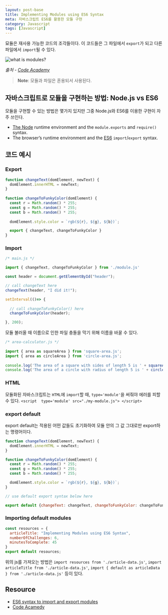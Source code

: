 ```yaml
---
layout: post-base
title: Implementing Modules using ES6 Syntax
meta: 자바스크립트 ES6를 활용한 모듈 구현
category: Javascript
tags: [Javascript]
---
```

묘듈은 재사용 가능한 코드의 조각들이다. 이 코드들은 그 파일에서 `export`가 되고 다른 파일에서 `import`될 수 있다.

![what is modules?]({{site.baseurl}}/img/2021-10-25-modular-program-diagram.svg)

_출처 - [Code Academy](www.codecademy.com)_

> **Note**: 모듈과 파일은 혼용되서 사용된다.

## 자바스크립트로 모듈을 구현하는 방법: Node.js vs ES6

모듈을 구현할 수 있는 방법은 몇가지 있지만 그중 Node.js와 ES6를 이용한 구현이 자주 쓰인다.

- [The Node](https://nodejs.org/en/about/) runtime environment and the `module.exports` and `require()` syntax.
- The browser’s runtime environment and the [ES6](https://developer.mozilla.org/en-US/docs/Web/JavaScript/Guide/Modules) `import`/`export` syntax.

## 코드 예시

### Export

```js
function changeText(domElement, newText) {
  domElement.innerHTML = newText;
}
 
function changeToFunkyColor(domElement) {
  const r = Math.random() * 255;
  const g = Math.random() * 255;
  const b = Math.random() * 255;
 
  domElement.style.color = `rgb(${r}, ${g}, ${b})`;

  export { changeText, changeToFunkyColor }
}
```

### Import

```js
/* main.js */

import { changeText, changeToFunkyColor } from './module.js'

const header = document.getElementById("header");

// call changeText here
changeText(header, "I did it!");

setInterval(()=> {
  
  // call changeToFunkyColor() here
  changeToFunkyColor(header);

}, 200);
```

모듈 불러올 때 이름으로 인한 파일 충돌을 막기 위해 이름을 바꿀 수 있다.

```js
/* area-calculator.js */
 
import { area as squareArea } from 'square-area.js';
import { area as circleArea } from 'circle-area.js';
 
console.log('The area of a square with sides of length 5 is ' + squareArea(5));
console.log('The area of a circle with radius of length 5 is ' + circleArea(5));
```

### HTML

모듈화된 자바스크립트는 `HTML`에 `import`할 때, `type='module'`을 써줘야 에러를 피할 수 있다. `<script  type='module' src="./my-module.js"> </script>`

### export default

export default는 적용된 어떤 값들도 초기화하여 모듈 안의 그 값 그대로만 export하는 명령어이다.

```js
function changeText(domElement, newText) {
  domElement.innerHTML = newText;
}

function changeToFunkyColor(domElement) {
  const r = Math.random() * 255;
  const g = Math.random() * 255;
  const b = Math.random() * 255;

  domElement.style.color = `rgb(${r}, ${g}, ${b})`;
}

// use default export syntax below here

export default {changeText: changeText, changeToFunkyColor: changeToFunkyColor}
```

### Importing default modules

```js
const resources = {
  articleTitle: "Implementing Modules using ES6 Syntax",
  numberOfChallenges: 6,
  minutesToComplete: 45
}
export default resources;
```

위의 js를 가져오는 방법은 `import resources from './article-data.js'`, `import articleTitle from './article-data.js'`, `import { default as articleData } from './article-data.js'` 등이 있다.

## Resource

- [ES6 syntax to import and export modules](https://developer.mozilla.org/en-US/docs/Web/JavaScript/Guide/Modules)
- [Code Acamedy](www.codecademy.com)